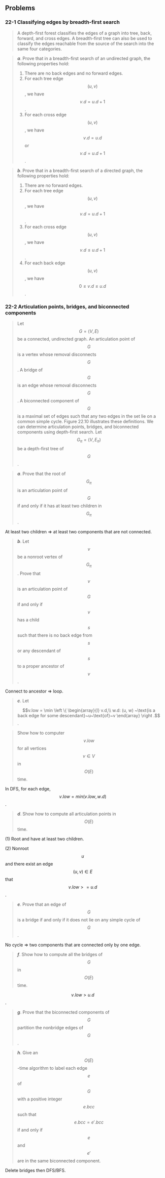 ## Problems

### 22-1 Classifying edges by breadth-first search

> A depth-first forest classifies the edges of a graph into tree, back, forward, and cross edges. A breadth-first tree can also be used to classify the edges reachable from the source of the search into the same four categories.

> __*a*__. Prove that in a breadth-first search of an undirected graph, the following properties hold:
> 1. There are no back edges and no forward edges.
> 2. For each tree edge $$(u, v)$$, we have $$v.d = u.d + 1$$.
> 3. For each cross edge $$(u, v)$$, we have $$v.d = u.d$$ or $$v.d = u.d + 1$$. 

> __*b*__. Prove that in a breadth-first search of a directed graph, the following properties hold:
> 1. There are no forward edges.
> 2. For each tree edge $$(u, v)$$, we have $$v.d = u.d + 1$$.
> 3. For each cross edge $$(u, v)$$, we have $$v.d \le u.d + 1$$.
> 4. For each back edge $$(u, v)$$, we have $$0 \le v.d \le u.d$$.

### 22-2 Articulation points, bridges, and biconnected components

> Let $$G = (V, E)$$ be a connected, undirected graph. An articulation point of $$G$$ is a vertex whose removal disconnects $$G$$. A bridge of $$G$$ is an edge whose removal disconnects $$G$$. A biconnected component of $$G$$ is a maximal set of edges such that any two edges in the set lie on a common simple cycle. Figure 22.10 illustrates these definitions. We can determine articulation points, bridges, and biconnected components using depth-first search. Let $$G_\pi = (V, E_\pi)$$ be a depth-first tree of $$G$$.

> __*a*__. Prove that the root of $$G_\pi$$ is an articulation point of $$G$$ if and only if it has at least two children in $$G_\pi$$.

At least two children => at least two components that are not connected.

> __*b*__. Let $$v$$ be a nonroot vertex of $$G_\pi$$. Prove that $$v$$ is an articulation point of $$G$$ if and only if $$v$$ has a child $$s$$ such that there is no back edge from $$s$$ or any descendant of $$s$$ to a proper ancestor of $$v$$.

Connect to ancestor => loop.

> __*c*__. Let
> 
> $$v.low = \min \left \{ 
\begin{array}{l}
v.d,\\
w.d: (u, w) ~\text{is a back edge for some descendant}~u~\text{of}~v
\end{array}
\right .$$.

> Show how to computer $$v.low$$ for all vertices $$v \in V$$ in $$O(E)$$ time.

In DFS, for each edge, $$v.low = min(v.low, w.d)$$.

> __*d*__. Show how to compute all articulation points in $$O(E)$$ time.

(1) Root and have at least two children.

(2) Nonroot $$u$$ and there exist an edge $$(u, v) \in E$$ that $$v.low >= u.d$$.

> __*e*__. Prove that an edge of $$G$$ is a bridge if and only if it does not lie on any simple cycle of $$G$$.

No cycle => two components that are connected only by one edge.

> __*f*__. Show how to compute all the bridges of $$G$$ in $$O(E)$$ time.

$$v.low > u.d$$.

> __*g*__. Prove that the biconnected components of $$G$$ partition the nonbridge edges of $$G$$.

> __*h*__. Give an $$O(E)$$-time algorithm to label each edge $$e$$ of $$G$$ with a positive integer $$e.bcc$$ such that $$e.bcc = e'.bcc$$ if and only if $$e$$ and $$e'$$ are in the same biconnected component.

Delete bridges then DFS/BFS.


